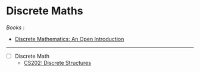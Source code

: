 # Discrete Maths

_Books_ : 
  - [Discrete Mathematics: An Open Introduction](https://discrete.openmathbooks.org/dmoi3/)

---

- [ ] Discrete Math
  - [CS202: Discrete Structures](https://learn.saylor.org/course/view.php?id=67)  
